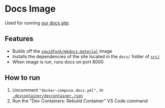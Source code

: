 # Docs Image

Used for running [our docs site](https://github.com/UBCSailbot/docs).

## Features

- Builds off the [`squidfunk/mkdocs-material`](https://hub.docker.com/r/squidfunk/mkdocs-material) image
- Installs the dependencies of the site located in the `docs/` folder of [`src/`](../../src/)
- When image is run, runs docs on port 8000

## How to run

1. Uncomment `"docker-compose.docs.yml",` in [`.devcontainer/devcontainer.json`](../devcontainer.json)
2. Run the "Dev Containers: Rebuild Container" VS Code command
